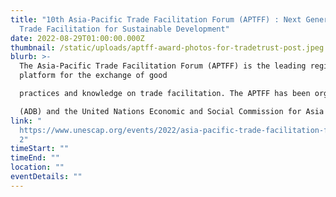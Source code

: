```yaml
---
title: "10th Asia-Pacific Trade Facilitation Forum (APTFF) : Next Generation
  Trade Facilitation for Sustainable Development"
date: 2022-08-29T01:00:00.000Z
thumbnail: /static/uploads/aptff-award-photos-for-tradetrust-post.jpeg
blurb: >-
  The Asia-Pacific Trade Facilitation Forum (APTFF) is the leading regional
  platform for the exchange of good

  practices and knowledge on trade facilitation. The APTFF has been organized by the Asian Development Bank

  (ADB) and the United Nations Economic and Social Commission for Asia and the Pacific (ESCAP), in cooperation with a growing number of partners, since 2009. The Forum attracts over 250 participants from over 30 countries, and offers extensive opportunities for capacity building and cooperation. 
link: "
  https://www.unescap.org/events/2022/asia-pacific-trade-facilitation-forum-202\
  2"
timeStart: ""
timeEnd: ""
location: ""
eventDetails: ""
---
```

